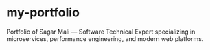 # my-portfolio
Portfolio of Sagar Mali — Software Technical Expert specializing in microservices, performance engineering, and modern web platforms.
